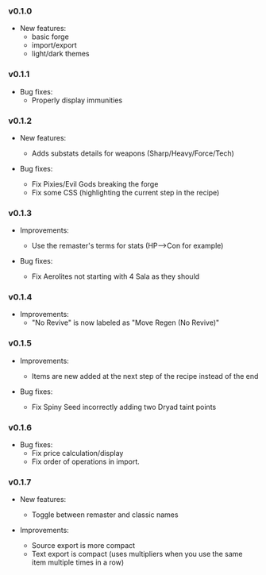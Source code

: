 ### v0.1.0

- New features:
  - basic forge
  - import/export
  - light/dark themes

### v0.1.1

- Bug fixes:
  - Properly display immunities
    
### v0.1.2

- New features:
  - Adds substats details for weapons (Sharp/Heavy/Force/Tech)

- Bug fixes:
  - Fix Pixies/Evil Gods breaking the forge
  - Fix some CSS (highlighting the current step in the recipe)

### v0.1.3

- Improvements:
  - Use the remaster's terms for stats (HP-->Con for example)

- Bug fixes:
  - Fix Aerolites not starting with 4 Sala as they should

### v0.1.4

- Improvements:
  - "No Revive" is now labeled as "Move Regen (No Revive)"
  
### v0.1.5

- Improvements:
  - Items are new added at the next step of the recipe instead of the end

- Bug fixes:
  - Fix Spiny Seed incorrectly adding two Dryad taint points

### v0.1.6

- Bug fixes:
  - Fix price calculation/display
  - Fix order of operations in import.
  
### v0.1.7

- New features:
  - Toggle between remaster and classic names

- Improvements:
  - Source export is more compact
  - Text export is compact (uses multipliers when you use the same item multiple times in a row)
